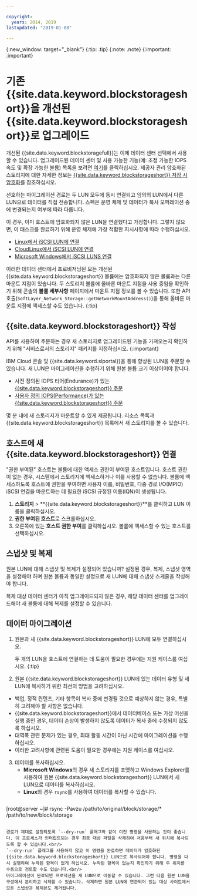 ```yaml
---

copyright:
  years: 2014, 2019
lastupdated: "2019-01-08"

---
```

{:new_window: target="_blank"}
{:tip: .tip}
{:note: .note}
{:important: .important}

# 기존 {{site.data.keyword.blockstorageshort}}을 개선된 {{site.data.keyword.blockstorageshort}}로 업그레이드

개선된 {{site.data.keyword.blockstoragefull}}는 이제 데이터 센터 선택에서 사용할 수 있습니다. 업그레이드된 데이터 센터 및 사용 가능한 기능(예: 조정 가능한 IOPS 속도 및 확장 가능한 볼륨) 목록을 보려면 [여기](new-ibm-block-and-file-storage-location-and-features.html)를 클릭하십시오. 제공자 관리 암호화된 스토리지에 대한 자세한 정보는 [{{site.data.keyword.blockstorageshort}} 저장 시 암호화](block-file-storage-encryption-rest.html)를 참조하십시오.

선호하는 마이그레이션 경로는 두 LUN 모두에 동시 연결되고 임의의 LUN에서 다른 LUN으로 데이터를 직접 전송합니다. 스펙은 운영 체제 및 데이터가 복사 오퍼레이션 중에 변경되는지 여부에 따라 다릅니다.

이 경우, 이미 호스트에 암호화되지 않은 LUN을 연결했다고 가정합니다. 그렇지 않으면, 이 태스크를 완료하기 위해 운영 체제에 가장 적합한 지시사항에 따라 수행하십시오.

- [Linux에서 iSCSI LUN에 연결](accessing_block_storage_linux.html)
- [CloudLinux에서 iSCSI LUN에 연결](configure-iscsi-cloudlinux.html)
- [Microsoft Windows에서 iSCSI LUNS 연결](accessing-block-storage-windows.html)

이러한 데이터 센터에서 프로비저닝된 모든 개선된 {{site.data.keyword.blockstorageshort}} 볼륨에는 암호화되지 않은 볼륨과는 다른 마운트 지점이 있습니다. 두 스토리지 볼륨에 올바른 마운트 지점을 사용 중임을 확인하기 위해 콘솔의 **볼륨 세부사항** 페이지에서 마운트 지점 정보를 볼 수 있습니다. 또한 API 호출(`SoftLayer_Network_Storage::getNetworkMountAddress()`)을 통해 올바른 마운트 지점에 액세스할 수도 있습니다.
{:tip}

## {{site.data.keyword.blockstorageshort}} 작성

API를 사용하여 주문하는 경우 새 스토리지로 업그레이드된 기능을 가져오는지 확인하기 위해 "서비스로서의 스토리지" 패키지를 지정하십시오.
{:important}

IBM Cloud 콘솔 및 {{site.data.keyword.slportal}}을 통해 향상된 LUN을 주문할 수 있습니다. 새 LUN은 마이그레이션을 수행하기 위해 원본 볼륨 크기 이상이어야 합니다.

- 사전 정의된 IOPS 티어(Endurance)가 있는 [{{site.data.keyword.blockstorageshort}} 주문](provisioning-block_storage.html#ordering-block-storage-with-pre-defined-iops-tiers-endurance-)
- [사용자 정의 IOPS(Performance)가 있는 {{site.data.keyword.blockstorageshort}} 주문](provisioning-block_storage.html#ordering-block-storage-with-custom-iops-performance-)

몇 분 내에 새 스토리지가 마운트할 수 있게 제공됩니다. 리소스 목록과 {{site.data.keyword.blockstorageshort}} 목록에서 새 스토리지를 볼 수 있습니다. 

## 호스트에 새 {{site.data.keyword.blockstorageshort}} 연결

"권한 부여된" 호스트는 볼륨에 대한 액세스 권한이 부여된 호스트입니다. 호스트 권한이 없는 경우, 시스템에서 스토리지에 액세스하거나 이를 사용할 수 없습니다. 볼륨에 액세스하도록 호스트에 권한을 부여하면 사용자 이름, 비밀번호, 다중 경로 I/O(MPIO) iSCSI 연결을 마운트하는 데 필요한 iSCSI 규정된 이름(IQN)이 생성됩니다.

1. **스토리지** > **{{site.data.keyword.blockstorageshort}}**를 클릭하고 LUN 이름을 클릭하십시오.
2. **권한 부여된 호스트**로 스크롤하십시오.
3. 오른쪽에 있는 **호스트 권한 부여**를 클릭하십시오. 볼륨에 액세스할 수 있는 호스트를 선택하십시오.


## 스냅샷 및 복제

원본 LUN에 대해 스냅샷 및 복제가 설정되어 있습니까? 설정된 경우, 복제, 스냅샷 영역을 설정해야 하며 원본 볼륨과 동일한 설정으로 새 LUN에 대해 스냅샷 스케줄을 작성해야 합니다.

복제 대상 데이터 센터가 아직 업그레이드되지 않은 경우, 해당 데이터 센터를 업그레이드해야 새 볼륨에 대해 복제를 설정할 수 있습니다.


## 데이터 마이그레이션

1. 원본과 새 {{site.data.keyword.blockstorageshort}} LUN에 모두 연결하십시오.

   두 개의 LUN을 호스트에 연결하는 데 도움이 필요한 경우에는 지원 케이스를 여십시오.
   {:tip}

2. 원본 {{site.data.keyword.blockstorageshort}} LUN에 있는 데이터 유형 및 새 LUN에 복사하기 위한 최선의 방법을 고려하십시오.
  - 백업, 정적 컨텐츠, 기타 항목이 복사 중에 변경될 것으로 예상하지 않는 경우, 특별히 고려해야 할 사항은 없습니다.
  - {{site.data.keyword.blockstorageshort}}에서 데이터베이스 또는 가상 머신을 실행 중인 경우, 데이터 손상이 발생하지 않도록 데이터가 복사 중에 수정되지 않도록 하십시오. 
  - 대역폭 관련 문제가 있는 경우, 최대 활동 시간이 아닌 시간에 마이그레이션을 수행하십시오. 
  - 이러한 고려사항에 관련된 도움이 필요한 경우에는 지원 케이스를 여십시오.

3. 데이터를 복사하십시오.
   - **Microsoft Windows**의 경우 새 스토리지를 포맷하고 Windows Explorer를 사용하여 원본 {{site.data.keyword.blockstorageshort}} LUN에서 새 LUN으로 데이터를 복사하십시오.
   - **Linux**의 경우 `rsync`를 사용하여 데이터를 복사할 수 있습니다.
   ```
[root@server ~]# rsync -Pavzu /path/to/original/block/storage/* /path/to/new/block/storage
   ```

   경로가 제대로 설정되도록 `--dry-run` 플래그와 같이 이전 명령을 사용하는 것이 좋습니다. 이 프로세스가 인터럽트되는 경우 최종 대상 파일을 삭제하여 처음부터 새 위치에 복사되도록 할 수 있습니다.<br/>
   `--dry-run` 플래그를 사용하지 않고 이 명령을 완료하면 데이터가 암호화된 {{site.data.keyword.blockstorageshort}} LUN으로 복사되어야 합니다. 명령을 다시 실행하여 누락된 항목이 없게 하십시오. 누락된 항목이 없는지 확인하기 위해 두 위치를 수동으로 검토할 수도 있습니다.<br/>
   마이그레이션이 완료되면 프로덕션을 새 LUN으로 이동할 수 있습니다. 그런 다음 원본 LUN을 구성에서 분리하고 삭제할 수 있습니다. 삭제하면 원본 LUN에 연관되어 있는 대상 사이트에서 모든 스냅샷과 복제본도 제거됩니다.
